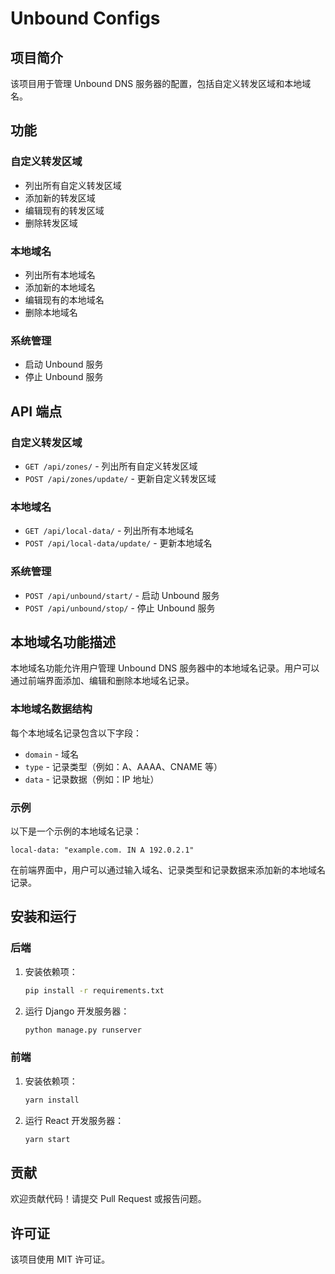 # Unbound Configs

## 项目简介

该项目用于管理 Unbound DNS 服务器的配置，包括自定义转发区域和本地域名。

## 功能

### 自定义转发区域

- 列出所有自定义转发区域
- 添加新的转发区域
- 编辑现有的转发区域
- 删除转发区域

### 本地域名

- 列出所有本地域名
- 添加新的本地域名
- 编辑现有的本地域名
- 删除本地域名

### 系统管理

- 启动 Unbound 服务
- 停止 Unbound 服务

## API 端点

### 自定义转发区域

- `GET /api/zones/` - 列出所有自定义转发区域
- `POST /api/zones/update/` - 更新自定义转发区域

### 本地域名

- `GET /api/local-data/` - 列出所有本地域名
- `POST /api/local-data/update/` - 更新本地域名

### 系统管理

- `POST /api/unbound/start/` - 启动 Unbound 服务
- `POST /api/unbound/stop/` - 停止 Unbound 服务

## 本地域名功能描述

本地域名功能允许用户管理 Unbound DNS 服务器中的本地域名记录。用户可以通过前端界面添加、编辑和删除本地域名记录。

### 本地域名数据结构

每个本地域名记录包含以下字段：

- `domain` - 域名
- `type` - 记录类型（例如：A、AAAA、CNAME 等）
- `data` - 记录数据（例如：IP 地址）

### 示例

以下是一个示例的本地域名记录：

```plaintext
local-data: "example.com. IN A 192.0.2.1"
```

在前端界面中，用户可以通过输入域名、记录类型和记录数据来添加新的本地域名记录。

## 安装和运行

### 后端

1. 安装依赖项：
    ```bash
    pip install -r requirements.txt
    ```

2. 运行 Django 开发服务器：
    ```bash
    python manage.py runserver
    ```

### 前端

1. 安装依赖项：
    ```bash
    yarn install
    ```

2. 运行 React 开发服务器：
    ```bash
    yarn start
    ```

## 贡献

欢迎贡献代码！请提交 Pull Request 或报告问题。

## 许可证

该项目使用 MIT 许可证。
